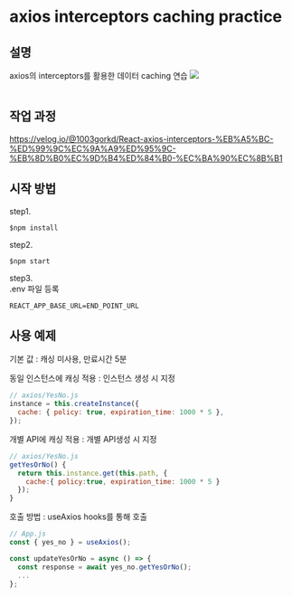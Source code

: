 # axios interceptors caching practice

## 설명

axios의 interceptors를 활용한 데이터 caching 연습
![](https://velog.velcdn.com/images/1003gorkd/post/cde8de38-736e-41d9-b7e2-78f50c353851/image.gif)
<br/><br/>

## 작업 과정
https://velog.io/@1003gorkd/React-axios-interceptors-%EB%A5%BC-%ED%99%9C%EC%9A%A9%ED%95%9C-%EB%8D%B0%EC%9D%B4%ED%84%B0-%EC%BA%90%EC%8B%B1

## 시작 방법

step1.

```
$npm install
```

step2.

```
$npm start
```

step3. <br/>
.env 파일 등록

```
REACT_APP_BASE_URL=END_POINT_URL
```

## 사용 예제

기본 값 : 캐싱 미사용, 만료시간 5분<br/>

동일 인스턴스에 캐싱 적용 : 인스턴스 생성 시 지정

```javascript
// axios/YesNo.js
instance = this.createInstance({
  cache: { policy: true, expiration_time: 1000 * 5 },
});
```

개별 API에 캐싱 적용 : 개별 API생성 시 지정
```javascript
// axios/YesNo.js
getYesOrNo() {
  return this.instance.get(this.path, {
    cache:{ policy:true, expiration_time: 1000 * 5 }
  });
}
```

호출 방법 : useAxios hooks를 통해 호출
```javascript
// App.js
const { yes_no } = useAxios();

const updateYesOrNo = async () => {
  const response = await yes_no.getYesOrNo();
  ...
};
```